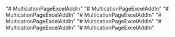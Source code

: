 "# MulticationPageExcelAddIn" 
"# MulticationPageExcelAddIn" 
"# MulticationPageExcelAddIn" 
"# MulticationPageExcelAddIn" 
"# MulticationPageExcelAddIn" 
"# MulticationPageExcelAddIn" 
"# MulticationPageExcelAddIn" 
"# MulticationPageExcelAddIn" 
